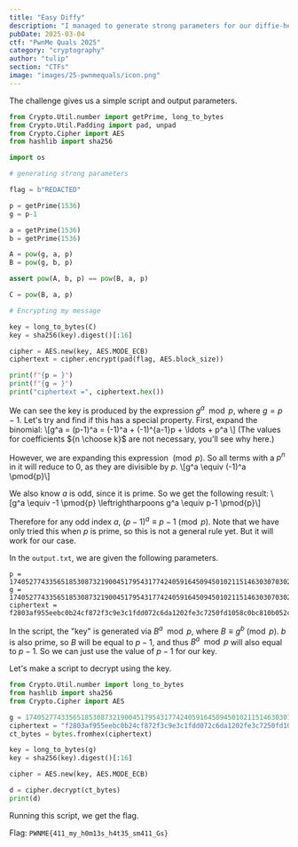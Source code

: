 ```yaml
---
title: "Easy Diffy"
description: "I managed to generate strong parameters for our diffie-hellman key exchange, i think my message is now safe." 
pubDate: 2025-03-04
ctf: "PwnMe Quals 2025"
category: "cryptography"
author: "tulip"
section: "CTFs"
image: "images/25-pwnmequals/icon.png"
---
```


The challenge gives us a simple script and output parameters.

```py
from Crypto.Util.number import getPrime, long_to_bytes
from Crypto.Util.Padding import pad, unpad
from Crypto.Cipher import AES
from hashlib import sha256

import os

# generating strong parameters

flag = b"REDACTED" 

p = getPrime(1536)
g = p-1

a = getPrime(1536)
b = getPrime(1536)

A = pow(g, a, p)
B = pow(g, b, p)

assert pow(A, b, p) == pow(B, a, p)

C = pow(B, a, p)

# Encrypting my message

key = long_to_bytes(C)
key = sha256(key).digest()[:16]

cipher = AES.new(key, AES.MODE_ECB)
ciphertext = cipher.encrypt(pad(flag, AES.block_size))

print(f"{p = }")
print(f"{g = }")
print("ciphertext =", ciphertext.hex())
```

We can see the key is produced by the expression $g^a\mod{p}$, where $g = p-1$. Let's try and find if this has a special property. First, expand the binomial:
\\[g^a = (p-1)^a = (-1)^a + (-1)^{a-1}p + \ldots + p^a \\]
(The values for coefficients ${n \choose k}$ are not necessary, you'll see why here.)

However, we are expanding this expression $\pmod{p}$. So all terms with a $p^n$ in it will reduce to $0$, as they are divisible by $p$.
\\[g^a \equiv (-1)^a \pmod{p}\\]

We also know $a$ is odd, since it is prime. So we get the following result:
\\[g^a \equiv -1 \pmod{p} \leftrightharpoons g^a \equiv p-1 \pmod{p}\\]

Therefore for any odd index $a$, $(p-1)^a \equiv p-1 \pmod{p}$. Note that we have only tried this when $p$ is prime, so this is not a general rule yet. But it will work for our case.

In the `output.txt`, we are given the following parameters.
```
p = 1740527743356518530873219004517954317742405916450945010211514630307030225825627940655848700898186119703288416676610512180281414181211686282526701502342109420226095690170506537523420657033019751819646839624557146950127906808859045989204720555752289247833349649020285507405445896768256093961814925065500513967524214087124440421275882981975756344900858314408284866222751684730112931487043308502610244878601557822285922054548064505819094588752116864763643689272130951
g = 1740527743356518530873219004517954317742405916450945010211514630307030225825627940655848700898186119703288416676610512180281414181211686282526701502342109420226095690170506537523420657033019751819646839624557146950127906808859045989204720555752289247833349649020285507405445896768256093961814925065500513967524214087124440421275882981975756344900858314408284866222751684730112931487043308502610244878601557822285922054548064505819094588752116864763643689272130950
ciphertext = f2803af955eebc0b24cf872f3c9e3c1fdd072c6da1202fe3c7250fd1058c0bc810b052cf99ebfe424ce82dc31a3ba94f
```
In the script, the "key" is generated via $B^a\mod{p}$, where $B\equiv g^b\pmod{p}$. $b$ is also prime, so $B$ will be equal to $p-1$, and thus $B^a\mod{p}$ will also equal to $p-1$. So we can just use the value of $p-1$ for our key. 

Let's make a script to decrypt using the key.
```py
from Crypto.Util.number import long_to_bytes
from hashlib import sha256
from Crypto.Cipher import AES

g = 1740527743356518530873219004517954317742405916450945010211514630307030225825627940655848700898186119703288416676610512180281414181211686282526701502342109420226095690170506537523420657033019751819646839624557146950127906808859045989204720555752289247833349649020285507405445896768256093961814925065500513967524214087124440421275882981975756344900858314408284866222751684730112931487043308502610244878601557822285922054548064505819094588752116864763643689272130950
ciphertext = "f2803af955eebc0b24cf872f3c9e3c1fdd072c6da1202fe3c7250fd1058c0bc810b052cf99ebfe424ce82dc31a3ba94f"
ct_bytes = bytes.fromhex(ciphertext)

key = long_to_bytes(g)
key = sha256(key).digest()[:16]

cipher = AES.new(key, AES.MODE_ECB)

d = cipher.decrypt(ct_bytes)
print(d)
```

Running this script, we get the flag.

Flag: `PWNME{411_my_h0m13s_h4t35_sm411_Gs}`
